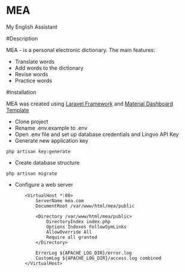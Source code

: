 # MEA
My English Assistant

#Description

MEA - is a personal electronic dictionary. The main features:

* Translate words
* Add words to the dictionary
* Revise words
* Practice words

#Installation

MEA was created using [Laravel Framework](https://laravel.com/) and [Material Dashboard Template](https://demos.creative-tim.com/material-dashboard/examples/dashboard.html)

* Clone project
* Rename .env.example to .env
* Open .env file and set up database credentials and Lingvo API Key 
* Generate new application key
``` 
php artisan key:generate
``` 
* Create database structure
``` 
php artisan migrate
```
* Configure a web server
 ```        
        <VirtualHost *:80>
            ServerName mea.com
            DocumentRoot /var/www/html/mea/public
        
            <Directory /var/www/html/mea/public>
                DirectoryIndex index.php
                Options Indexes FollowSymLinks
                AllowOverride All
                Require all granted
            </Directory>
        
            ErrorLog ${APACHE_LOG_DIR}/error.log
            CustomLog ${APACHE_LOG_DIR}/access.log combined
        </VirtualHost>
 ```



 